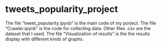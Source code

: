 # tweets_popularity_project
The file “tweet_popularity.ipynb” is the main code of my porject.
The file “Crawler.ipynb” is the code for collecting data.
Other files .csv are the dataset that I used.
The file “Visualization of results” is the the results display with different kinds of graphs.
